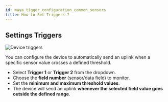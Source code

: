 ```yaml
---
id: maya_tigger_configuration_common_sensors
title: How to Set Triggers ?
---
```


## Settings Triggers

![Device triggers](/img/lorawan/sensors/temperaturehumi/sensor_lora_trigger.svg)



You can configure the device to automatically send an uplink when a specific sensor value crosses a defined threshold.

- Select **Trigger 1** or **Trigger 2** from the dropdown.
- Choose the **field number** (sensor/data field) to monitor.
- Set the **minimum and maximum threshold values**.
- The device will send an uplink **whenever the selected field value goes outside the defined range**.